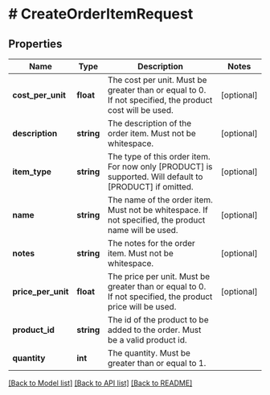 # # CreateOrderItemRequest

## Properties

Name | Type | Description | Notes
------------ | ------------- | ------------- | -------------
**cost_per_unit** | **float** | The cost per unit. Must be greater than or equal to 0. If not specified, the product cost will be used. | [optional]
**description** | **string** | The description of the order item. Must not be whitespace. | [optional]
**item_type** | **string** | The type of this order item. For now only [PRODUCT] is supported. Will default to [PRODUCT] if omitted. | [optional]
**name** | **string** | The name of the order item. Must not be whitespace. If not specified, the product name will be used. | [optional]
**notes** | **string** | The notes for the order item. Must not be whitespace. | [optional]
**price_per_unit** | **float** | The price per unit. Must be greater than or equal to 0. If not specified, the product price will be used. | [optional]
**product_id** | **string** | The id of the product to be added to the order. Must be a valid product id. |
**quantity** | **int** | The quantity. Must be greater than or equal to 1. |

[[Back to Model list]](../../README.md#models) [[Back to API list]](../../README.md#endpoints) [[Back to README]](../../README.md)
